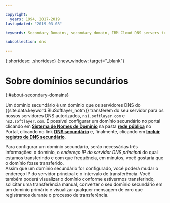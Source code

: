 ```yaml
---

copyright:
  years: 1994, 2017-2019
lastupdated: "2019-03-08"

keywords: Secondary Domains, secondary domain, IBM Cloud DNS servers transfer

subcollection: dns

---
```


{:shortdesc: .shortdesc}
{:new_window: target="_blank"}

# Sobre domínios secundários
{:#about-secondary-domains}

Um domínio secundário é um domínio que os servidores DNS do {{site.data.keyword.BluSoftlayer_notm}} transferem do seu servidor para os nossos servidores DNS autorizados, `ns1.softlayer.com` e `ns2.softlayer.com`.  É possível configurar um domínio secundário no portal clicando em **<span style="text-decoration: underline">Sistema de Nomes de Domínio</span>** na pasta **<span style="text-decoration: underline">rede pública</span>** no Portal, clicando no link **<span style="text-decoration: underline">DNS secundário</span>** e, finalmente, clicando em **<span style="text-decoration: underline">Incluir registro de DNS secundário</span>**.

Para configurar um domínio secundário, serão necessárias três informações: o domínio, o *endereço IP do servidor DNS principal* do qual estamos transferindo e com que frequência, em minutos, você gostaria que o domínio fosse transferido.<br/>
Assim que um domínio secundário for configurado, você poderá mudar o endereço IP do servidor principal e o intervalo de transferência.  Você também poderá visualizar o domínio conforme estivermos transferindo, solicitar uma transferência manual, converter o seu domínio secundário em um domínio primário e visualizar qualquer mensagem de erro que registramos durante o processo de transferência.
